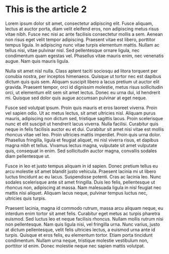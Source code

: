 This is the article 2
=====================

Lorem ipsum dolor sit amet, consectetur adipiscing elit. Fusce aliquam, lectus at auctor porta, diam velit eleifend eros, non adipiscing metus risus vitae nibh. Fusce nec nisi ac ante facilisis consectetur mollis a sem. Aenean non risus eget velit tempor adipiscing. Praesent vitae est libero, porttitor tempus ligula. In adipiscing nunc vitae turpis elementum mattis. Nullam ac tellus nisi, vitae pulvinar nisl. Sed pellentesque ornare ligula, nec condimentum quam egestas vel. Phasellus vitae mauris enim, nec venenatis augue. Nam quis mauris ligula.

Nulla sit amet nisl nulla. Class aptent taciti sociosqu ad litora torquent per conubia nostra, per inceptos himenaeos. Quisque ut tortor nec est dapibus dictum quis quis sem. Aliquam suscipit libero a lacus pretium ut auctor elit gravida. Praesent tempor, orci id dignissim molestie, metus risus sollicitudin orci, ut elementum elit sem sit amet lectus. Donec eu urna dui, id hendrerit mi. Quisque sed dolor quis augue accumsan pulvinar at eget neque.

Fusce sed volutpat ipsum. Proin quis mauris et eros laoreet viverra. Proin vel sapien odio. Ut ac metus lectus, sit amet ultricies nisl. Aliquam purus mauris, adipiscing non dictum sed, tristique sagittis lacus. Proin scelerisque nunc et elit suscipit ut hendrerit lacus viverra. Nulla facilisi. Curabitur quis neque in felis facilisis auctor eu et dui. Curabitur sit amet nisi vitae est mollis rhoncus vitae vel leo. Proin ultricies mattis imperdiet. Proin quis urna dolor. Phasellus fringilla, ligula et feugiat aliquet, mi nisl viverra risus, et dapibus magna nibh et tellus. Vivamus lectus magna, vulputate sit amet vulputate quis, consequat in enim. Sed sollicitudin auctor magna, convallis sodales diam pellentesque ut.

Fusce in leo et justo tempus aliquam in id sapien. Donec pretium tellus eu arcu molestie sit amet blandit justo vehicula. Praesent lacinia mi ut libero luctus tincidunt ac eu lacus. Suspendisse potenti. Cras ac lacinia leo. Nunc sodales scelerisque ante sit amet fringilla. Duis leo felis, pellentesque ut rhoncus non, adipiscing at massa. Nam malesuada ligula in nisl feugiat nec mattis nisi aliquet. Aliquam lacus neque, pulvinar tempus luctus nec, ultricies quis turpis.

Praesent lacinia, magna id commodo rutrum, massa arcu aliquam neque, eu interdum enim tortor sit amet felis. Curabitur eget metus ac turpis pharetra euismod. Sed luctus leo et neque facilisis rhoncus. Nullam mollis rutrum nisi non pellentesque. Nam quis ligula nisi, vel fringilla urna. Nunc varius, justo at dictum pellentesque, velit felis ultricies lectus, a euismod urna ante id turpis. Quisque et eros felis, eu elementum tortor. Etiam porta tincidunt condimentum. Nullam urna neque, tristique molestie vestibulum non, porttitor id enim. Donec molestie neque nec sapien mattis volutpat.
